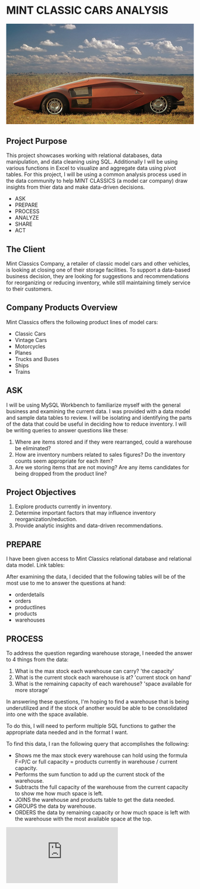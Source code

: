 # MINT CLASSIC CARS ANALYSIS 

![unnamed.png](https://github.com/johnsoninsights/Mint-Classic/blob/main/unnamed.png)

## Project Purpose
This project showcases working with relational databases, data manipulation, and data cleaning using SQL. Additionally I will be using various functions in Excel to visualize and aggregate data using pivot tables. For this project, I will be using a common analysis process used in the data community to help MINT CLASSICS (a model car company) draw insights from thier data and make data-driven decisions.

- ASK
- PREPARE
- PROCESS
- ANALYZE
- SHARE
- ACT

## The Client
Mint Classics Company, a retailer of classic model cars and other vehicles, is looking at closing one of their storage facilities. To support a data-based business decision, they are looking for suggestions and recommendations for reorganizing or reducing inventory, while still maintaining timely service to their customers.

## Company Products Overview
Mint Classics offers the following product lines of model cars:
- Classic Cars
- Vintage Cars
- Motorcycles
- Planes
- Trucks and Buses
- Ships
- Trains

## ASK
I will be using MySQL Workbench to familiarize myself with the general business and examining the current data. I was provided with a data model and sample data tables to review. I will be isolating and identifying the parts of the data that could be useful in deciding how to reduce inventory. I will be writing queries to answer questions like these:
1. Where are items stored and if they were rearranged, could a warehouse be eliminated?
2. How are inventory numbers related to sales figures? Do the inventory counts seem appropriate for each item?
3. Are we storing items that are not moving? Are any items candidates for being dropped from the product line?

## Project Objectives
1. Explore products currently in inventory.
2. Determine important factors that may influence inventory reorganization/reduction.
3. Provide analytic insights and data-driven recommendations.

## PREPARE
I have been given access to Mint Classics relational database and relational data model.
Link tables:

After examining the data, I decided that the following tables will be of the most use to me to answer the questions at hand:
- orderdetails
- orders
- productlines
- products
- warehouses

## PROCESS
To address the question regarding warehouse storage, I needed the answer to 4 things from the data:
1. What is the max stock each warehouse can carry? 'the capacity'
2. What is the current stock each warehouse is at? 'current stock on hand'
3. What is the remaining capacity of each warehouse? 'space available for more storage'

In answering these questions, I'm hoping to find a warehouse that is being underutilized and if the stock of another would be able to be consolidated into one with the space available.

To do this, I will need to perform multiple SQL functions to gather the appropriate data needed and in the format I want.

To find this data, I ran the following query that accomplishes the following:
- Shows me the max stock every warehouse can hold using the formula F=P/C or full capacity = products currently in warehouse / current capacity.
- Performs the sum function to add up the current stock of the warehouse.
- Subtracts the full capacity of the warehouse from the current capacity to show me how much space is left.
- JOINS the warehouse and products table to get the data needed.
- GROUPS the data by warehouse.
- ORDERS the data by remaining capacity or how much space is left with the warehouse with the most available space at the top.
  
![total of product lines sold by year.sql](https://github.com/johnsoninsights/Mint-Classic/blob/main/total%20of%20product%20lines%20sold%20by%20year.sql) 



  
